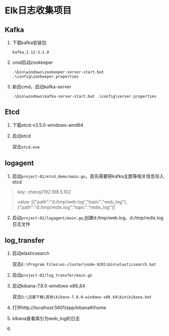 # Elk日志收集项目

## Kafka

1. 下载kafka安装包

   `kafka_2.12-3.1.0`

2. cmd启动zookeeper

   `.\bin\windows\zookeeper-server-start.bat .\config\zookeeper.properties `

3. 新启cmd，启动kafka-server

   `.\bin\windows\kafka-server-start.bat .\config\server.properties`

## Etcd

1. 下载etcd-v3.5.0-windows-amd64

2. 启动etcd

   双击`etcd.exe`

## logagent

1. 启动`project-02/etcd_demo/main.go`，首先需要把kafka主题等相关信息存入etcd

> key:   chenqi/192.168.5.102
>
> value:	[{"path":"d:/tmp/web.log","topic":"web_log"},{"path":"d:/tmp/redis.log","topic":"redis_log"}]

2. 启动`project-02/logagent/main.go`,创建d:/tmp/web.log、d:/tmp/redis.log日志文件

## log_transfer

1. 启动elasticsearch

   双击`E:\Program Files\es-cluster\node-9201\bin\elasticsearch.bat`

2. 启动`project-02/log_transfer/main.go`

3. 启动kibana-7.8.0-windows-x86_64

   双击`D:\迅雷下载\其他\kibana-7.8.0-windows-x86_64\bin\kibana.bat`

4. 打开http://localhost:5601/app/kibana#/home

5. kibana查看索引为web_log的日志
6. 
